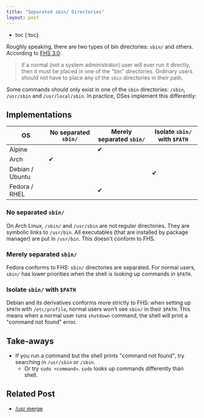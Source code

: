 ```yaml
---
title: "Separated sbin/ Directories"
layout: post
---
```


* toc
{:toc}

Roughly speaking, there are two types of bin directories: `sbin/`
and others. According to [FHS 3.0]:

> if a normal (not a system administrator) user will ever run it
> directly, then it must be placed in one of the "bin" directories.
> Ordinary users should not have to place any of the `sbin`
> directories in their path.

Some commands should only exist in one of the `sbin` directories:
`/sbin`, `/usr/sbin` and `/usr/local/sbin`. In practice, OSes
implement this differently:

## Implementations

| OS | No separated `sbin/` | Merely separated `sbin/` | Isolate `sbin/` with `$PATH` |
| --- | --- | --- | --- |
| Alpine || ✔ ||
| Arch | ✔ |||
| Debian / Ubuntu ||| ✔ |
| Fedora / RHEL || ✔ ||

### No separated `sbin/`

On Arch Linux, `/sbin/` and `/usr/sbin` are not regular directories.
They are symbolic links to `/usr/bin`.  All executables (that are
installed by package manager) are put in `/usr/bin`. This doesn't
conform to FHS.

### Merely separated `sbin/`

Fedora conforms to FHS: `sbin/` directories are separated.
For normal users, `sbin/` has lower priorities when the shell is
looking up commands in `$PATH`.

### Isolate `sbin/` with `$PATH`

Debian and its derivatives conforms more strictly to FHS: when
setting up `$PATH` with `/etc/profile`, normal users won't see
`sbin/` in their `$PATH`. This means when a normal user runs
`shutdown` command, the shell will print a "command not found"
error.

## Take-aways

* If you run a command but the shell prints "command not found", try
    searching in `/usr/sbin` or `/sbin`.
  - Or try `sudo <command>`. `sudo` looks up commands
      differently than shell.

## Related Post

* [/usr merge](TODO)


[FHS 3.0]: https://refspecs.linuxfoundation.org/FHS_3.0/fhs/ch03s16.html#ftn.idm236092603392

